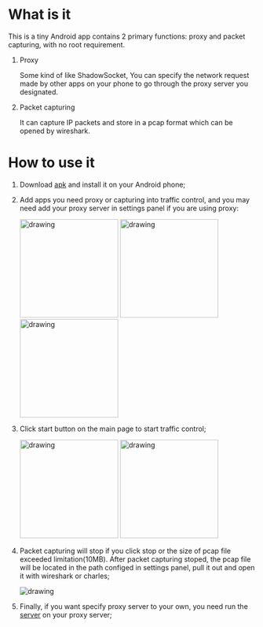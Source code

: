 # What is it
  This is a tiny Android app contains 2 primary functions: proxy and packet capturing, with no root requirement.
  1) Proxy
     
     Some kind of like ShadowSocket, You can specify the network request made by other apps on your phone to go through the proxy server you designated. 
  2) Packet capturing
     
     It can capture IP packets and store in a pcap format which can be opened by wireshark.
     
# How to use it

  1. Download [apk](https://github.com/SummerOak/NetCloud_android/releases/download/v1.0/NetCloud.apk) and install it on your Android phone;
  
  2. Add apps you need proxy or capturing into traffic control, and you may need add your proxy server in settings panel if you are using proxy:
      
      <img src="https://github.com/SummerOak/NetCloud_android/blob/master/screenshorts/select_apps.png" alt="drawing" width="200"/>
      
      <img src="https://github.com/SummerOak/NetCloud_android/blob/master/screenshorts/control_panel.png" alt="drawing" width="200"/>
      
      <img src="https://github.com/SummerOak/NetCloud_android/blob/master/screenshorts/settings_panel.png" alt="drawing" width="200"/>
    
     
     
  3. Click start button on the main page to start traffic control;   
  
      <img src="https://github.com/SummerOak/NetCloud_android/blob/master/screenshorts/main_page.png" alt="drawing" width="200"/>
      
      <img src="https://github.com/SummerOak/NetCloud_android/blob/master/screenshorts/proxy.png" alt="drawing" width="200"/>
  
  4. Packet capturing will stop if you click stop or the size of pcap file exceeded limitation(10MB). After packet capturing stoped, the pcap file will be located in the path configed in settings panel, pull it out and open it with wireshark or charles;
     
     <img src="https://github.com/SummerOak/NetCloud_android/blob/master/screenshorts/wire_shark.png" alt="drawing"/>
  
    
  5. Finally, if you want specify proxy server to your own, you need run the [server](https://github.com/SummerOak/NetSword) on your proxy server;
